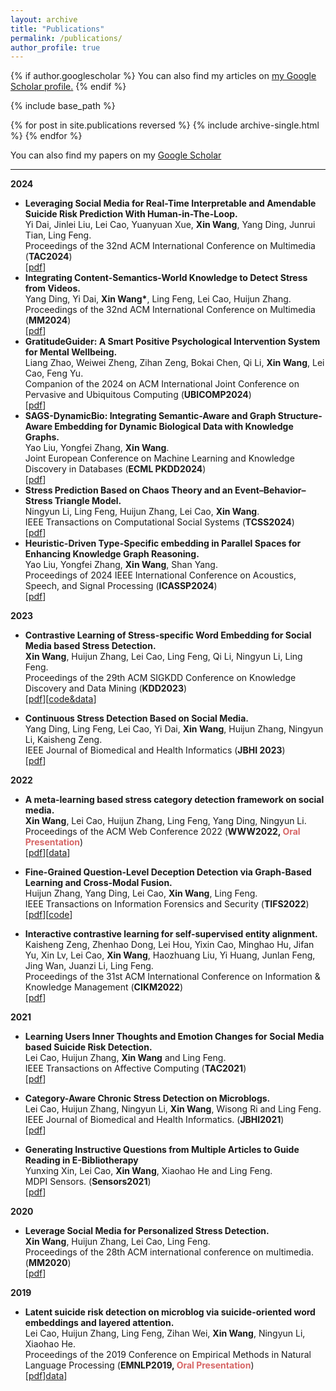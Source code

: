 ```yaml
---
layout: archive
title: "Publications"
permalink: /publications/
author_profile: true
---
```


{% if author.googlescholar %}
  You can also find my articles on <u><a href="{{author.googlescholar}}">my Google Scholar profile</a>.</u>
{% endif %}

{% include base_path %}

{% for post in site.publications reversed %}
  {% include archive-single.html %}
{% endfor %}


You can also find my papers on my [Google Scholar](https://scholar.google.com/citations?user=K9-1BcQAAAAJ)

---
**2024**
- **Leveraging Social Media for Real-Time Interpretable and Amendable Suicide Risk Prediction With Human-in-The-Loop.**<br>
Yi Dai, Jinlei Liu, Lei Cao, Yuanyuan Xue, **Xin Wang**, Yang Ding, Junrui Tian, Ling Feng.<br>
Proceedings of the 32nd ACM International Conference on Multimedia (**TAC2024**)<br>
[[pdf](https://ieeexplore.ieee.org/abstract/document/10748413)]
- **Integrating Content-Semantics-World Knowledge to Detect Stress from Videos.**<br>
Yang Ding, Yi Dai, **Xin Wang\***, Ling Feng, Lei Cao, Huijun Zhang.<br>
Proceedings of the 32nd ACM International Conference on Multimedia (**MM2024**)<br>
[[pdf](https://dl.acm.org/doi/pdf/10.1145/3664647.3680584)]
- **GratitudeGuider: A Smart Positive Psychological Intervention System for Mental Wellbeing.**<br>
Liang Zhao, Weiwei Zheng, Zihan Zeng, Bokai Chen, Qi Li, **Xin Wang**, Lei Cao, Feng Yu.<br>
Companion of the 2024 on ACM International Joint Conference on Pervasive and Ubiquitous Computing (**UBICOMP2024**)<br>
[[pdf](https://dl.acm.org/doi/abs/10.1145/3675094.3677546)]
- **SAGS-DynamicBio: Integrating Semantic-Aware and Graph Structure-Aware Embedding for Dynamic Biological Data with Knowledge Graphs.**<br>
Yao Liu, Yongfei Zhang, **Xin Wang**.<br>
Joint European Conference on Machine Learning and Knowledge Discovery in Databases (**ECML PKDD2024**)<br>
[[pdf](https://link.springer.com/chapter/10.1007/978-3-031-70378-2_18)]
- **Stress Prediction Based on Chaos Theory and an Event–Behavior–Stress Triangle Model.**<br>
Ningyun Li, Ling Feng, Huijun Zhang, Lei Cao, **Xin Wang**.<br>
IEEE Transactions on Computational Social Systems (**TCSS2024**)<br>
[[pdf](https://ieeexplore.ieee.org/abstract/document/10530138)]
- **Heuristic-Driven Type-Specific embedding in Parallel Spaces for Enhancing Knowledge Graph Reasoning.**<br>
Yao Liu, Yongfei Zhang, **Xin Wang**, Shan Yang.<br>
Proceedings of 2024 IEEE International Conference on Acoustics, Speech, and Signal Processing (**ICASSP2024**)<br>
[[pdf](https://ieeexplore.ieee.org/abstract/document/10445955)]

**2023**
- **Contrastive Learning of Stress-specific Word Embedding for Social Media based Stress Detection.**<br>
**Xin Wang**, Huijun Zhang, Lei Cao, Ling Feng, Qi Li, Ningyun Li, Ling Feng.<br>
Proceedings of the 29th ACM SIGKDD Conference on Knowledge Discovery and Data Mining (**KDD2023**)<br>
[[pdf](https://dl.acm.org/doi/pdf/10.1145/3580305.3599795)][[code&data](https://github.com/xin-wang18/SSE)]

- **Continuous Stress Detection Based on Social Media.**<br>
Yang Ding, Ling Feng, Lei Cao, Yi Dai, **Xin Wang**, Huijun Zhang, Ningyun Li, Kaisheng Zeng.<br>
IEEE Journal of Biomedical and Health Informatics (**JBHI 2023**)<br>
[[pdf](https://ieeexplore.ieee.org/abstract/document/10151672)]

**2022**
- **A meta-learning based stress category detection framework on social media.**<br>
**Xin Wang**, Lei Cao, Huijun Zhang, Ling Feng, Yang Ding, Ningyun Li.<br>
Proceedings of the ACM Web Conference 2022 (**WWW2022, <font color="#d76666">Oral Presentation</font>**)<br>
[[pdf](https://dl.acm.org/doi/pdf/10.1145/3485447.3512013)][[data](https://github.com/xin-wang18/Categroy-Dataset)]

- **Fine-Grained Question-Level Deception Detection via Graph-Based Learning and Cross-Modal Fusion.**<br>
Huijun Zhang, Yang Ding, Lei Cao, **Xin Wang**, Ling Feng.<br>
IEEE Transactions on Information Forensics and Security (**TIFS2022**)<br>
[[pdf](https://ieeexplore.ieee.org/abstract/document/9808161)][[code](https://github.com/zhjsss12/GCFM-pytorch)]

- **Interactive contrastive learning for self-supervised entity alignment.**<br>
Kaisheng Zeng, Zhenhao Dong, Lei Hou, Yixin Cao, Minghao Hu, Jifan Yu, Xin Lv, Lei Cao, **Xin Wang**, Haozhuang Liu, Yi Huang, Junlan Feng, Jing Wan, Juanzi Li, Ling Feng.<br>
Proceedings of the 31st ACM International Conference on Information & Knowledge Management (**CIKM2022**)<br>
[[pdf](https://dl.acm.org/doi/pdf/10.1145/3511808.3557364)]

**2021**
- **Learning Users Inner Thoughts and Emotion Changes for Social Media based Suicide Risk Detection.**<br>
Lei Cao, Huijun Zhang, **Xin Wang** and Ling Feng.<br>
IEEE Transactions on Affective Computing (**TAC2021**)<br>
[[pdf](https://ieeexplore.ieee.org/abstract/document/9551751)]

- **Category-Aware Chronic Stress Detection on Microblogs.**<br>
Lei Cao, Huijun Zhang, Ningyun Li, **Xin Wang**, Wisong Ri and Ling Feng.<br>
IEEE Journal of Biomedical and Health Informatics. (**JBHI2021**)<br>
[[pdf](https://ieeexplore.ieee.org/abstract/document/9460815)]

- **Generating Instructive Questions from Multiple Articles to Guide Reading in E-Bibliotherapy**<br>
Yunxing Xin, Lei Cao, **Xin Wang**, Xiaohao He and Ling Feng.<br>
MDPI Sensors. (**Sensors2021**)<br>
[[pdf](https://www.mdpi.com/1424-8220/21/9/3223)]

**2020**
- **Leverage Social Media for Personalized Stress Detection.**<br>
**Xin Wang**, Huijun Zhang, Lei Cao, Ling Feng.<br>
Proceedings of the 28th ACM international conference on multimedia. (**MM2020**)<br>
[[pdf](https://dl.acm.org/doi/pdf/10.1145/3394171.3413596)]

**2019**
- **Latent suicide risk detection on microblog via suicide-oriented word embeddings and layered attention.**<br>
Lei Cao, Huijun Zhang, Ling Feng, Zihan Wei, **Xin Wang**, Ningyun Li, Xiaohao He.<br>
Proceedings of the 2019 Conference on Empirical Methods in Natural Language Processing (**EMNLP2019, <font color="#d76666">Oral Presentation</font>**)<br>
[[pdf](https://arxiv.org/pdf/1910.12038.pdf)][data](https://github.com/bryant03/Sina-Weibo-Dataset)]
